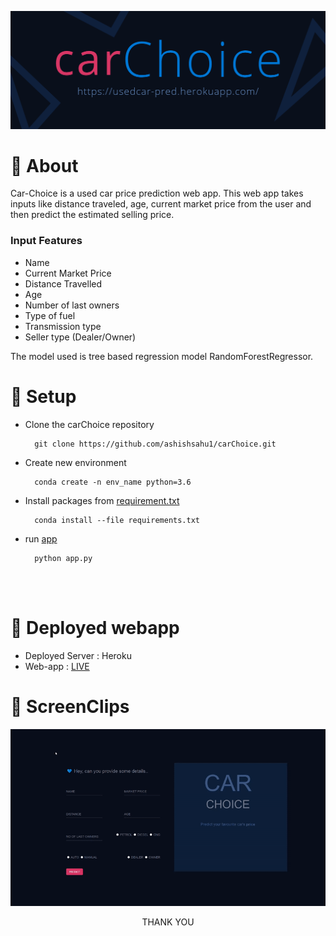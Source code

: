 ![](static\img\banner.png)
# 📌 About

Car-Choice is a used car price prediction web app. This web app takes inputs like distance traveled, age, current market price from the user and then predict the estimated selling price.
### Input Features
- Name
- Current Market Price
- Distance Travelled
- Age
- Number of last owners
- Type of fuel 
- Transmission type
- Seller type (Dealer/Owner)

The model used is tree based regression model RandomForestRegressor.

# 📌 Setup

- Clone the carChoice repository

        git clone https://github.com/ashishsahu1/carChoice.git

- Create new environment

        conda create -n env_name python=3.6

- Install packages from [requirement.txt](requirements.txt)

        conda install --file requirements.txt

- run [app](app.py)

        python app.py

<br>
<br>

# 📌 Deployed webapp 
- Deployed Server : Heroku
- Web-app : [LIVE](https://usedcar-pred.herokuapp.com/)

# 📌 ScreenClips

![](static\img\ss.gif)

<p align="center"; font-size:400px;>THANK YOU</p>

